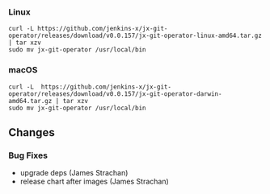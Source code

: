 ### Linux

```shell
curl -L https://github.com/jenkins-x/jx-git-operator/releases/download/v0.0.157/jx-git-operator-linux-amd64.tar.gz | tar xzv 
sudo mv jx-git-operator /usr/local/bin
```

### macOS

```shell
curl -L  https://github.com/jenkins-x/jx-git-operator/releases/download/v0.0.157/jx-git-operator-darwin-amd64.tar.gz | tar xzv
sudo mv jx-git-operator /usr/local/bin
```

## Changes

### Bug Fixes

* upgrade deps (James Strachan)
* release chart after images (James Strachan)
